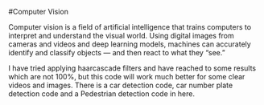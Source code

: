 #Computer Vision

Computer vision is a field of artificial intelligence that trains computers to interpret and understand the visual world. Using digital images from cameras and videos and deep learning models, machines can accurately identify and classify objects — and then react to what they “see.”

I have tried applying haarcascade filters and have reached to some results which are not 100%, but this code will work much better for some clear videos and images.
There is a car detection code, car number plate detection code and a Pedestrian detection code in here.
